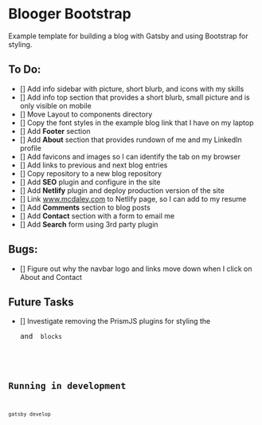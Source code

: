 # Blooger Bootstrap

Example template for building a blog with Gatsby and using Bootstrap for 
styling. 

## To Do:
- [] Add info sidebar with picture, short blurb, and icons with my skills
- [] Add info top section that provides a short blurb, small picture and is only visible on mobile
- [] Move Layout to components directory
- [] Copy the font styles in the example blog link that I have on my laptop
- [] Add **Footer** section
- [] Add **About** section that provides rundown of me and my LinkedIn profile
- [] Add favicons and images so I can identify the tab on my browser
- [] Add links to previous and next blog entries
- [] Copy repository to a new blog repository
- [] Add **SEO** plugin and configure in the site
- [] Add **Netlify** plugin and deploy production version of the site
- [] Link www.mcdaley.com to Netlify page, so I can add to my resume
- [] Add **Comments** section to blog posts
- [] Add **Contact** section with a form to email me
- [] Add **Search** form using 3rd party plugin

## Bugs:
- [] Figure out why the navbar logo and links move down when I click on About and Contact
## Future Tasks
- [] Investigate removing the PrismJS plugins for styling the <pre> and <code> blocks

## Running in development
`gatsby develop`

